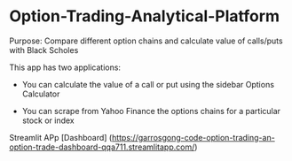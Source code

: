# Option-Trading-Analytical-Platform

Purpose: Compare different option chains and calculate value of calls/puts with Black Scholes  

This app has two applications:

- You can calculate the value of a call or put using the sidebar Options Calculator 

- You can scrape from Yahoo Finance the options chains for a particular stock or index

Streamlit APp [Dashboard] (https://garrosgong-code-option-trading-an-option-trade-dashboard-qqa711.streamlitapp.com/)
